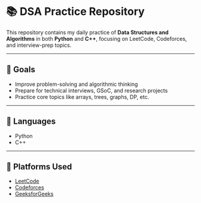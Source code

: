 # 📚 DSA Practice Repository

This repository contains my daily practice of **Data Structures and Algorithms** in both **Python** and **C++**, focusing on LeetCode, Codeforces, and interview-prep topics.

---

## 🎯 Goals

- Improve problem-solving and algorithmic thinking
- Prepare for technical interviews, GSoC, and research projects
- Practice core topics like arrays, trees, graphs, DP, etc.

---

## 🔧 Languages

- Python 
- C++ 

---

## 🏁 Platforms Used

- [LeetCode](https://leetcode.com/)
- [Codeforces](https://codeforces.com/)
- [GeeksforGeeks](https://www.geeksforgeeks.org/)

